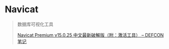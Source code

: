 # Navicat

>  数据库可视化工具
>
>  [Navicat Premium v15.0.25 中文最新破解版（附：激活工具） – DEFCON笔记](https://defcon.cn/214.html)


